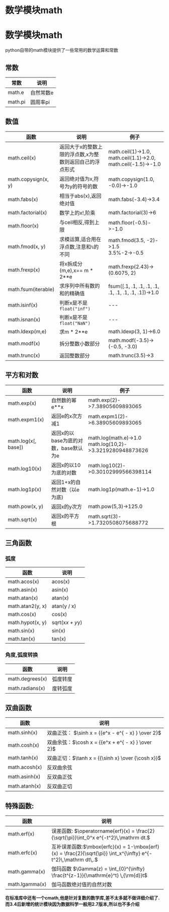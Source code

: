 
# 数学模块math

# 数学模块math
python自带的math模块提供了一些常用的数学运算和常数

## 常数

常数|说明
---|---
math.e |  自然常数e
math.pi | 圆周率pi

## 数值

函数|说明|例子
---|---|---
math.ceil(x)|返回大于x的整数上限的浮点数,x为整数则返回自己的浮点形式|math.ceil(1)->1.0,</br>math.ceil(1.1)->2.0,</br>math.ceil(-1.5)->-1.0
math.copysign(x, y)|返回绝对值为x,符号为y的符号的数|math.copysign(1.0, -0.0)->-1.0
math.fabs(x)|相当于abs(x),返回绝对值|math.fabs(-3.4)->3.4
math.factorial(x)|数学上的x!,阶乘|math.factorial(3)->6
math.floor(x)|与ceil相反,得到上限|math.floor(-0.5)->-1.0
math.fmod(x, y)|求模运算,适合用在浮点数,注意和`%`的不同|math.fmod(3.5, -2)->1.5</br>3.5%-2->-0.5
math.frexp(x)|将x拆成分(m,e),x== m * 2**e|math.frexp(2.43)->(0.6075, 2)
math.fsum(iterable)|求序列中所有数的和的精确值|fsum([.1, .1, .1, .1, .1, .1, .1, .1, .1, .1])->1.0
math.isinf(x)|判断x是不是`float("inf")`|---
math.isnan(x)|判断x是不是`float("NaN")`|---
math.ldexp(m,e)|求m * 2**e|math.ldexp(3, 1)->6.0
math.modf(x)|拆分整数小数部分|math.modf(-3.5)->(-0.5, -3.0)
math.trunc(x)|返回整数部分|math.trunc(3.5)->3

## 平方和对数

函数|说明|例子
---|---|---
math.exp(x)|自然数的幂 e**x|math.exp(2)->7.38905609893065
math.expm1(x)|返回e的x次方减1| math.expm1(2)->6.38905609893065
math.log(x[, base])| 返回x的以base为底的对数，base默认为e|math.log(math.e)->1.0</br>math.log(10,2)->3.3219280948873626
math.log10(x)|返回x的以10为底的对数| math.log10(2)->0.30102999566398114
math.log1p(x)|返回1+x的自然对数（以e为底)| math.log1p(math.e-1)->1.0
math.pow(x, y)|返回x的y次方|math.pow(5,3)->125.0
math.sqrt(x)|返回x的平方根|math.sqrt(3)->1.7320508075688772

## 三角函数

### 弧度

函数|说明
---|---
math.acos(x)|acos(x)
math.asin(x)|asin(x)
math.atan(x)|atan(x)
math.atan2(y, x)|atan(y / x)
math.cos(x)|cos(x)
math.hypot(x, y)|sqrt(x*x + y*y)
math.sin(x)|sin(x)
math.tan(x)|tan(x)

### 角度,弧度转换

函数|说明
---|---
math.degrees(x)|弧度转度
math.radians(x)|度转弧度

## 双曲函数

函数|说明
---|---
math.sinh(x)|双曲正弦： $\sinh x = {{e^x  - e^{ - x} } \over 2}$
math.cosh(x)|双曲余弦：$\cosh x = {{e^x  + e^{ - x} } \over 2}$
math.tanh(x)|双曲正切：$\tanh x = {{\sinh x} \over {\cosh x}}$
math.acosh(x)|反双曲余弦
math.asinh(x)|反双曲正弦
math.atanh(x)|反双曲正切


## 特殊函数:


函数|说明
---|---
math.erf(x)|误差函数: $\operatorname{erf}(x) = \frac{2}{\sqrt{\pi}}\int_0^x e^{-t^2}\,\mathrm dt.$
math.erfc(x)|互补误差函数:$\mbox{erfc}(x) = 1-\mbox{erf}(x) = \frac{2}{\sqrt{\pi}} \int_x^{\infty} e^{-t^2}\,\mathrm dt\,.$
math.gamma(x)|伽玛函数 $\Gamma(z) = \int_{0}^{\infty} \frac{t^{z-1}}{\mathrm{e}^t} \,{\rm{d}}t$
math.lgamma(x)|伽马函数绝对值的自然对数


**在标准库中还有一个cmath,他是针对复数的数学库,差不太多就不做详细介绍了. 而3.4后新增的统计模块因为数据科学一般用2.7版本,所以也不多介绍**

